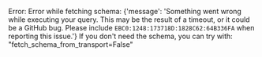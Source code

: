 Error: Error while fetching schema: {'message': 'Something went wrong while executing your query. This may be the result of a timeout, or it could be a GitHub bug. Please include `EBC0:1248:173718D:1828C62:64B336FA` when reporting this issue.'}
If you don't need the schema, you can try with: "fetch_schema_from_transport=False"

